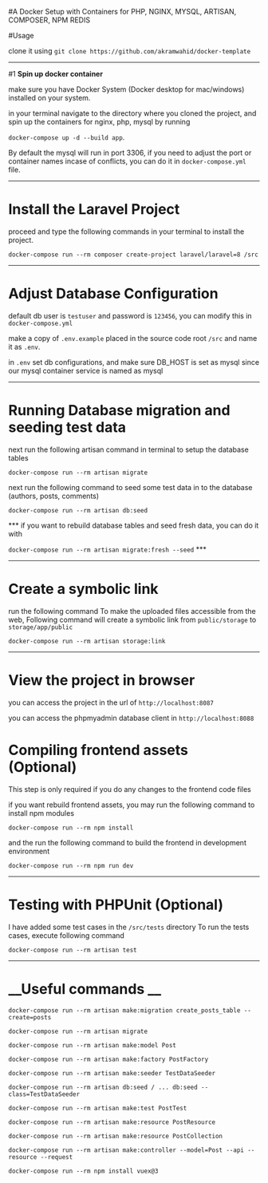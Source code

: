 #A Docker Setup with Containers for PHP, NGINX, MYSQL, ARTISAN, COMPOSER, NPM REDIS

#Usage

clone it using `git clone https://github.com/akramwahid/docker-template`

---
#1 __Spin up docker container__

make sure you have Docker System (Docker desktop for mac/windows) installed on your system.

in your terminal navigate to the directory where you cloned the project, and spin up the containers for nginx, php, mysql 
by running 

`docker-compose up -d --build app`. 

By default the mysql will run in port 3306, if you need to adjust the port or container names incase of conflicts, 
you can do it in `docker-compose.yml` file.

---


# __Install the Laravel Project__

 proceed and type the following commands in your terminal to install the project.

`docker-compose run --rm composer create-project laravel/laravel=8 /src`

---
  
# __Adjust Database Configuration__

default db user is `testuser` and password is `123456`, you can modify this in `docker-compose.yml`


make a copy of `.env.example` placed in the source code root `/src` and name it as `.env`.


in `.env` set db configurations, and make sure DB_HOST is set as mysql since our mysql container service is named as mysql

---

# __Running Database migration and seeding test data__

next run the following artisan command in terminal to setup the database tables

`docker-compose run --rm artisan migrate`

next run the following command to seed some test data in to the database (authors, posts, comments)

`docker-compose run --rm artisan db:seed`


*** if you want to rebuild database tables and seed fresh data, you can do it with 

`docker-compose run --rm artisan migrate:fresh --seed` ***



---

# __Create a symbolic link__

run the following command To make the uploaded files accessible from the web,
Following command will create a symbolic link from `public/storage` to `storage/app/public`
 
 `docker-compose run --rm artisan storage:link`
 

---

# __View the project in browser__

you can access the project in the url of `http://localhost:8087`

you can access the phpmyadmin database client in `http://localhost:8088`


# __Compiling frontend assets (Optional)__

This step is only required if you do any changes to the frontend code files

if you want rebuild frontend assets, you may run the following command to install npm modules

`docker-compose run --rm npm install`

and the run the following command to build the frontend in development environment 

`docker-compose run --rm npm run dev`


---

# __Testing with PHPUnit (Optional)__

I have added some test cases in the `/src/tests` directory 
To run the tests cases, execute following command

`docker-compose run --rm artisan test`

---

# __Useful commands __
`docker-compose run --rm artisan make:migration create_posts_table --create=posts`

`docker-compose run --rm artisan migrate`

`docker-compose run --rm artisan make:model Post`

`docker-compose run --rm artisan make:factory PostFactory`

`docker-compose run --rm artisan make:seeder TestDataSeeder`

`docker-compose run --rm artisan db:seed / ... db:seed --class=TestDataSeeder`

`docker-compose run --rm artisan make:test PostTest`

`docker-compose run --rm artisan make:resource PostResource`

`docker-compose run --rm artisan make:resource PostCollection`

`docker-compose run --rm artisan make:controller --model=Post --api --resource --request`

`docker-compose run --rm npm install vuex@3`